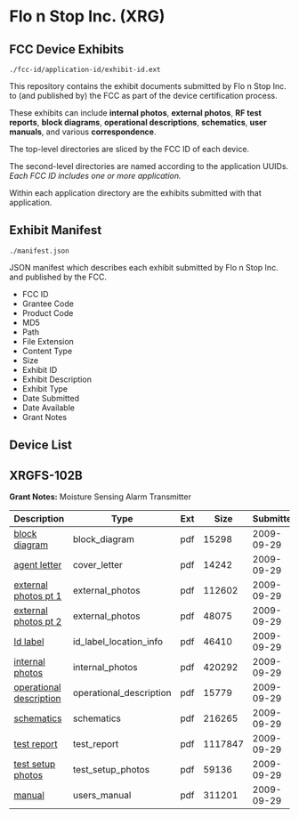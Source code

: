 # Flo n Stop Inc. (XRG)
## FCC Device Exhibits

```
./fcc-id/application-id/exhibit-id.ext
```

This repository contains the exhibit documents submitted by Flo n Stop Inc. to (and published by) the FCC as part of the device certification process.

These exhibits can include **internal photos**, **external photos**, **RF test reports**, **block diagrams**, **operational descriptions**, **schematics**, **user manuals**, and various **correspondence**.

The top-level directories are sliced by the FCC ID of each device.

The second-level directories are named according to the application UUIDs. *Each FCC ID includes one or more application.*

Within each application directory are the exhibits submitted with that application. 

## Exhibit Manifest

```
./manifest.json
```

JSON manifest which describes each exhibit submitted by Flo n Stop Inc. and published by the FCC.

- FCC ID
- Grantee Code
- Product Code
- MD5
- Path
- File Extension
- Content Type
- Size
- Exhibit ID
- Exhibit Description
- Exhibit Type
- Date Submitted
- Date Available
- Grant Notes

## Device List
## XRGFS-102B
**Grant Notes:** Moisture Sensing Alarm Transmitter

| Description | Type | Ext | Size | Submitted | Available |
| ----------- | ---- | --- | ---- | --------- | --------- |
| [block diagram](XRGFS-102B/de81339c5ebde944f50fa22d2bb599d5/1177222.pdf) | block_diagram | pdf | 15298 | 2009-09-29 | 2009-09-30 |
| [agent letter](XRGFS-102B/de81339c5ebde944f50fa22d2bb599d5/1177223.pdf) | cover_letter | pdf | 14242 | 2009-09-29 | 2009-09-30 |
| [external photos pt 1](XRGFS-102B/de81339c5ebde944f50fa22d2bb599d5/1177224.pdf) | external_photos | pdf | 112602 | 2009-09-29 | 2009-09-30 |
| [external photos pt 2](XRGFS-102B/de81339c5ebde944f50fa22d2bb599d5/1177225.pdf) | external_photos | pdf | 48075 | 2009-09-29 | 2009-09-30 |
| [Id label](XRGFS-102B/de81339c5ebde944f50fa22d2bb599d5/1177227.pdf) | id_label_location_info | pdf | 46410 | 2009-09-29 | 2009-09-30 |
| [internal photos](XRGFS-102B/de81339c5ebde944f50fa22d2bb599d5/1177226.pdf) | internal_photos | pdf | 420292 | 2009-09-29 | 2009-09-30 |
| [operational description](XRGFS-102B/de81339c5ebde944f50fa22d2bb599d5/1177228.pdf) | operational_description | pdf | 15779 | 2009-09-29 | 2009-09-30 |
| [schematics](XRGFS-102B/de81339c5ebde944f50fa22d2bb599d5/1177229.pdf) | schematics | pdf | 216265 | 2009-09-29 | 2009-09-30 |
| [test report](XRGFS-102B/de81339c5ebde944f50fa22d2bb599d5/1177230.pdf) | test_report | pdf | 1117847 | 2009-09-29 | 2009-09-30 |
| [test setup photos](XRGFS-102B/de81339c5ebde944f50fa22d2bb599d5/1177231.pdf) | test_setup_photos | pdf | 59136 | 2009-09-29 | 2009-09-30 |
| [manual](XRGFS-102B/de81339c5ebde944f50fa22d2bb599d5/1177232.pdf) | users_manual | pdf | 311201 | 2009-09-29 | 2009-09-30 |

